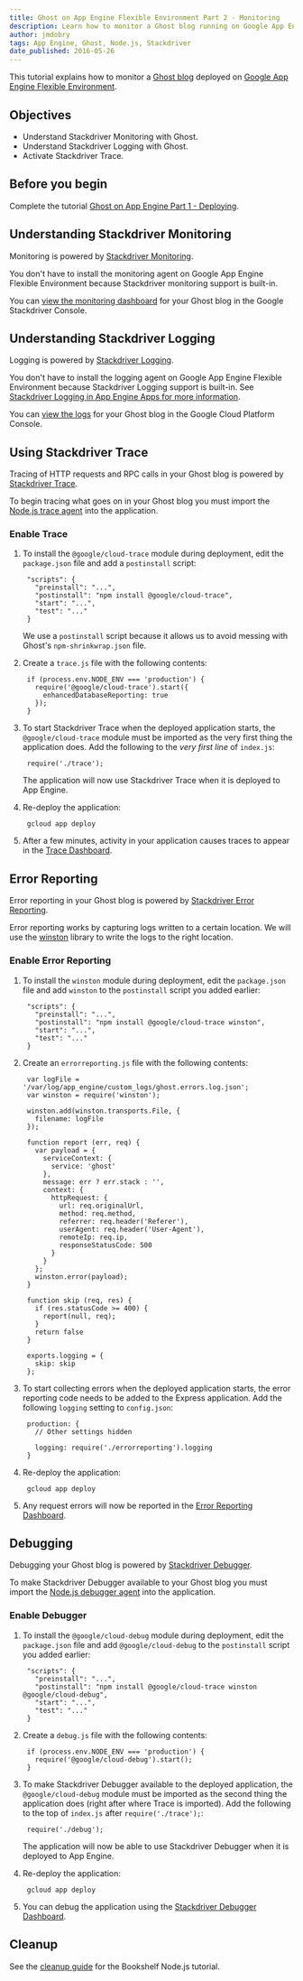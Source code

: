```yaml
---
title: Ghost on App Engine Flexible Environment Part 2 - Monitoring
description: Learn how to monitor a Ghost blog running on Google App Engine flexible environment.
author: jmdobry
tags: App Engine, Ghost, Node.js, Stackdriver
date_published: 2016-05-26
---
```

This tutorial explains how to monitor a [Ghost blog][ghost] deployed on
[Google App Engine Flexible Environment][flex].

## Objectives

* Understand Stackdriver Monitoring with Ghost.
* Understand Stackdriver Logging with Ghost.
* Activate Stackdriver Trace.

## Before you begin

Complete the tutorial [Ghost on App Engine Part 1 - Deploying][deploying].

## Understanding Stackdriver Monitoring

Monitoring is powered by [Stackdriver Monitoring][monitoring].

You don't have to install the monitoring agent on Google App Engine Flexible
Environment because Stackdriver monitoring support is built-in.

You can [view the monitoring dashboard][mon_dash] for your Ghost blog in the
Google Stackdriver Console.

[monitoring]: https://cloud.google.com/monitoring/
[mon_dash]: https://app.google.stackdriver.com/services/app-engine/

## Understanding Stackdriver Logging

Logging is powered by [Stackdriver Logging][logging].

You don't have to install the logging agent on Google App Engine Flexible
Environment because Stackdriver Logging support is built-in. See
[Stackdriver Logging in App Engine Apps for more information][logging].

You can [view the logs][logs] for your Ghost blog in the Google Cloud Platform
Console.

[logging]: https://cloud.google.com/logging/
[gae_logging]: https://cloud.google.com/appengine/articles/logging
[logs]: https://console.cloud.google.com/logs?service=appengine.googleapis.com

## Using Stackdriver Trace

Tracing of HTTP requests and RPC calls in your Ghost blog is powered by
[Stackdriver Trace][trace].

To begin tracing what goes on in your Ghost blog you must import the
[Node.js trace agent][trace_agent] into the application.

[trace]: https://cloud.google.com/trace/
[trace_agent]: https://github.com/GoogleCloudPlatform/cloud-trace-nodejs

### Enable Trace

1. To install the `@google/cloud-trace` module during deployment, edit the
`package.json` file and add a `postinstall` script:

        "scripts": {
          "preinstall": "...",
          "postinstall": "npm install @google/cloud-trace",
          "start": "...",
          "test": "..."
        }

    We use a `postinstall` script because it allows us to avoid messing with
    Ghost's `npm-shrinkwrap.json` file.

1. Create a `trace.js` file with the following contents:

        if (process.env.NODE_ENV === 'production') {
          require('@google/cloud-trace').start({
            enhancedDatabaseReporting: true
          });
        }

1. To start Stackdriver Trace when the deployed application starts, the
`@google/cloud-trace` module must be imported as the very first thing the
application does. Add the following to the _very first line_ of `index.js`:

        require('./trace');

    The application will now use Stackdriver Trace when it is deployed to App
    Engine.

1. Re-deploy the application:

        gcloud app deploy

1. After a few minutes, activity in your application causes traces to appear in
the [Trace Dashboard][trace_dashboard].

[trace_dashboard]: https://console.cloud.google.com/traces/traces

## Error Reporting

Error reporting in your Ghost blog is powered by [Stackdriver Error Reporting][errorreporting].

Error reporting works by capturing logs written to a certain location. We will
use the [winston][winston] library to write the logs to the right location.

[winston]: https://github.com/winstonjs/winston

### Enable Error Reporting

1. To install the `winston` module during deployment, edit the `package.json`
file and add `winston` to the `postinstall` script you added earlier:

        "scripts": {
          "preinstall": "...",
          "postinstall": "npm install @google/cloud-trace winston",
          "start": "...",
          "test": "..."
        }

1. Create an `errorreporting.js` file with the following contents:

        var logFile = '/var/log/app_engine/custom_logs/ghost.errors.log.json';
        var winston = require('winston');

        winston.add(winston.transports.File, {
          filename: logFile
        });

        function report (err, req) {
          var payload = {
            serviceContext: {
              service: 'ghost'
            },
            message: err ? err.stack : '',
            context: {
              httpRequest: {
                url: req.originalUrl,
                method: req.method,
                referrer: req.header('Referer'),
                userAgent: req.header('User-Agent'),
                remoteIp: req.ip,
                responseStatusCode: 500
              }
            }
          };
          winston.error(payload);
        }

        function skip (req, res) {
          if (res.statusCode >= 400) {
            report(null, req);
          }
          return false
        }

        exports.logging = {
          skip: skip
        };

1. To start collecting errors when the deployed application starts, the error
reporting code needs to be added to the Express application. Add the following
`logging` setting to `config.json`:

        production: {
          // Other settings hidden

          logging: require('./errorreporting').logging
        }

1. Re-deploy the application:

        gcloud app deploy

1. Any request errors will now be reported in the [Error Reporting Dashboard][error_dashboard].

[errorreporting]: https://cloud.google.com/error-reporting/
[error_dashboard]: https://console.cloud.google.com/errors

## Debugging

Debugging your Ghost blog is powered by [Stackdriver Debugger][debugger].

To make Stackdriver Debugger available to your Ghost blog you must import the
[Node.js debugger agent][debugger_agent] into the application.

### Enable Debugger

1. To install the `@google/cloud-debug` module during deployment, edit the
`package.json` file and add `@google/cloud-debug` to the `postinstall` script
you added earlier:

        "scripts": {
          "preinstall": "...",
          "postinstall": "npm install @google/cloud-trace winston @google/cloud-debug",
          "start": "...",
          "test": "..."
        }

1. Create a `debug.js` file with the following contents:

        if (process.env.NODE_ENV === 'production') {
          require('@google/cloud-debug').start();
        }

1. To make Stackdriver Debugger available to the deployed application, the
`@google/cloud-debug` module must be imported as the second thing the
application does (right after where Trace is imported). Add the following to the
top of `index.js` after `require('./trace');`:

        require('./debug');

    The application will now be able to use Stackdriver Debugger when it is
    deployed to App Engine.

1. Re-deploy the application:

        gcloud app deploy

1. You can debug the application using the [Stackdriver Debugger Dashboard][debugger_dashboard].

[debugger]: https://cloud.google.com/debugger/
[debugger_agent]: https://github.com/GoogleCloudPlatform/cloud-debug-nodejs
[debugger_dashboard]: https://console.cloud.google.com/debug

## Cleanup

See the [cleanup guide][cleanup] for the Bookshelf Node.js tutorial.

[cleanup]: https://cloud.google.com/nodejs/getting-started/delete-tutorial-resources
[deploying]: https://cloud.google.com/community/tutorials/ghost-on-app-engine-part-1-deploying
[ghost]: https://ghost.org/
[flex]: https://cloud.google.com/appengine/docs/flexible/nodejs/
